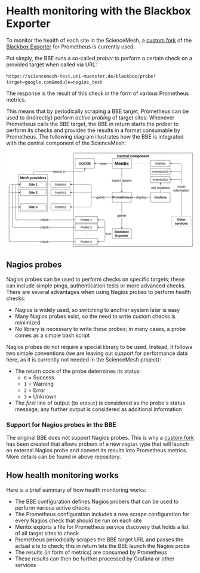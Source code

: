 # Health monitoring with the Blackbox Exporter
To monitor the health of each site in the ScienceMesh, a [custom fork](https://github.com/Daniel-WWU-IT/blackbox_exporter) of the [Blackbox Exporter](https://github.com/prometheus/blackbox_exporter) for Prometheus is currently used.

Put simply, the BBE runs a so-called _prober_ to perform a certain check on a provided target when called via URL:
```
https://sciencemesh-test.uni-muenster.de/blackbox/probe?target=google.com&module=nagios_test
```
The response is the result of this check in the form of various Prometheus metrics.

This means that by periodically scraping a BBE target, Prometheus can be used to (indirectly) perform _active probing_ of target sites: Whenever Prometheus calls the BBE target, the BBE in return starts the prober to perform its checks and provides the results in a format consumable by Prometheus. The following diagram illustrates how the BBE is integrated with the central component of the ScienceMesh:

![Mentix flow](../docs/mentix/mentix_flow.png)

## Nagios probes
Nagios probes can be used to perform checks on specific targets; these can include simple pings, authentication tests or more advanced checks. There are several advantages when using Nagios probes to perform health checks:

- Nagios is widely used, so switching to another system later is easy
- Many Nagios probes exist, so the need to write custom checks is minimized
- No library is necessary to write these probes; in many cases, a probe comes as a simple bash script

Nagios probes do not require a special library to be used. Instead, it follows two simple conventions (we are leaving out support for performance data here, as it is currently not needed in the ScienceMesh project):

- The return code of the probe determines its status:
  - `0` = Success
  - `1` = Warning
  - `2` = Error
  - `3` = Unknown
- The _first_ line of output (to `stdout`) is considered as the probe's status message; any further output is considered as additional information

### Support for Nagios probes in the BBE
The original BBE does not support Nagios probes. This is why a [custom fork](https://github.com/Daniel-WWU-IT/blackbox_exporter) has been created that allows probers of a new `nagios` type that will launch an external Nagios probe and convert its results into Prometheus metrics. More details can be found in above repository.

## How health monitoring works
Here is a brief summary of how health monitoring works:

- The BBE configuration defines Nagios probers that can be used to perform various active checks
- The Prometheus configuration includes a new scrape configuration for every Nagios check that should be run on each site
- Mentix exports a file for Prometheus service discovery that holds a list of all target sites to check
- Prometheus periodically scrapes the BBE target URL and passes the actual site to check; this in return lets the BBE launch the Nagios probe
- The results (in form of metrics) are consumed by Prometheus
- These results can then be further processed by Grafana or other services
